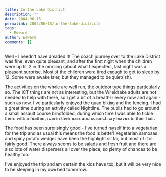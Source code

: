 ```yaml
---
title: In the Lake District
description: ""
date: 2004-06-15
permalink: 2004/06/15/in-the-lake-district/
tags:
  - Edward
author: Edward
comments: []
---
```


Well - I needn\'t have dreaded it! The coach journey over to the Lake
District was fine, even quite pleasant, and after the first night when
the children were up till 2 in the morning (about what I expected), last
night was a pleasant surprise. Most of the children were tired enough to
get to sleep by 12. Some were awake later, but they managed to be
quiet(ish).

The activities on the whole are well run, the outdoor type things
particularly so. The ICT things are not as interesting, but the
Wheldrake adults are not needed to help with these, so I get a bit of a
breather every now and again - such as now. I\'ve particularly enjoyed
the quad biking and the fencing. I had a great time during an activity
called Nightline. The pupils had to go around a small assault course
blindfolded, during which time I was able to tickle them with a feather,
roar in their ears and scrunch dry leaves in their hair.

The food has been surprisingly good - I\'ve turned myself into a
vegetarian for the trip and as usual this means the food is better!
Vegetarian samosas and spicy potato wedges have been the highlight so
far, but most of it is fairly good. There always seems to be salads and
fresh fruit and there are also lots of water dispensers all over the
place, so plenty of chances to be healthy too.

I\'ve enjoyed the trip and am certain the kids have too, but it will be
very nice to be sleeping in my own bed tomorrow.

